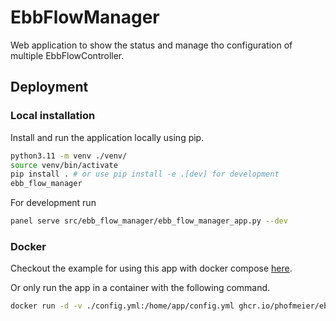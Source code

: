 # EbbFlowManager

Web application to show the status and manage tho configuration of multiple EbbFlowController.

## Deployment

### Local installation

Install and run the application locally using pip.

```sh
python3.11 -m venv ./venv/
source venv/bin/activate
pip install . # or use pip install -e .[dev] for development
ebb_flow_manager
```

For development run

```sh
panel serve src/ebb_flow_manager/ebb_flow_manager_app.py --dev
```

### Docker

Checkout the example for using this app with docker compose [here](example/README.md).

Or only run the app in a container with the following command.

```sh
docker run -d -v ./config.yml:/home/app/config.yml ghcr.io/phofmeier/ebbflowmanager:latest
```
